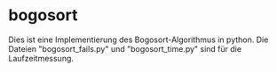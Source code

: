 # bogosort

Dies ist eine Implementierung des Bogosort-Algorithmus in python. 
Die Dateien "bogosort_fails.py" und "bogosort_time.py" sind für die Laufzeitmessung.
